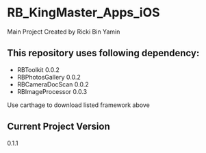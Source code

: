 # RB_KingMaster_Apps_iOS
Main Project
Created by Ricki Bin Yamin

## This repository uses following dependency:
- RBToolkit 0.0.2
- RBPhotosGallery 0.0.2
- RBCameraDocScan 0.0.2
- RBImageProcessor 0.0.3

Use carthage to download listed framework above

## Current Project Version
0.1.1

